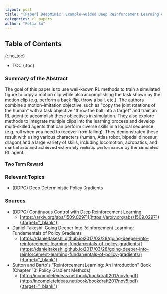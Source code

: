 ```yaml
---
layout: post
title: "[Paper] DeepMimic: Example-Guided Deep Reinforcement Learning of Physics-Based Character Skills"
categories: rl_papers
author: "Felix Su"
---
```


## Table of Contents
{:.no_toc}
* TOC
{:toc}

### Summary of the Abstract

The goal of this paper is to use well-known RL methods to train a simulated figure to copy a motion clip while also accomplishing the task shown by the motion clip (e.g. perform a back flip, throw a ball, etc.). The authors combine a motion-imitation objective, such as "copy the joint rotations of the human" with a task objective "throw the ball into a target" and train an RL agent to accomplish these objectives in simulation. They also explore methods to integrate multiple clips into the learning process and develop multi-skilled agents that can perform diverse skills in a logical sequence (e.g. roll when you need to recover from falling). They demonstrated these result with using various characters (human, Atlas robot, bipedal dinosaur, dragon) and a large variety of skills, including locomotion, acrobatics, and martial arts and achieved extremely realistic performance by the simulated RL agent.



#### Two Term Reward

### Relevant Topics
- (DDPG) Deep Deterministic Policy Gradients

### Sources
- (DDPG) Continuous Control with Deep Reinforcement Learning
	- [https://arxiv.org/abs/1509.02971](https://arxiv.org/abs/1509.02971){:target="_blank"}
- Daniel Takeshi: Going Deeper Into Reinforcement Learning: Fundamentals of Policy Gradients
	- [https://danieltakeshi.github.io/2017/03/28/going-deeper-into-reinforcement-learning-fundamentals-of-policy-gradients/](https://danieltakeshi.github.io/2017/03/28/going-deeper-into-reinforcement-learning-fundamentals-of-policy-gradients/){:target="_blank"}
- Sutton and Barto's "Reinforcement Learning: An Introduction" Book (Chapter 13: Policy Gradient Methods)
	- [http://incompleteideas.net/book/bookdraft2017nov5.pdf](http://incompleteideas.net/book/bookdraft2017nov5.pdf){:target="_blank"}